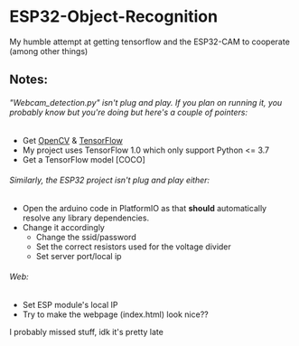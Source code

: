 # ESP32-Object-Recognition
My humble attempt at getting tensorflow and the ESP32-CAM to cooperate (among other things)

## Notes:
###### "Webcam_detection.py" isn't plug and play. If you plan on running it, you probably know but you're doing but here's a couple of pointers:
  * Get [OpenCV](https://www.lfd.uci.edu/~gohlke/pythonlibs/) & [TensorFlow](https://github.com/tensorflow/models/blob/master/research/object_detection/g3doc/tf1_detection_zoo.md)
  * My project uses TensorFlow 1.0 which only support Python <= 3.7
  * Get a TensorFlow model [COCO]


###### Similarly, the ESP32 project isn't plug and play either:
  * Open the arduino code in PlatformIO as that **should** automatically resolve any library dependencies.
  * Change it accordingly
    * Change the ssid/password
    * Set the correct resistors used for the voltage divider
    * Set server port/local ip


###### Web:
  * Set ESP module's local IP
  * Try to make the webpage (index.html) look nice??

I probably missed stuff, idk it's pretty late
